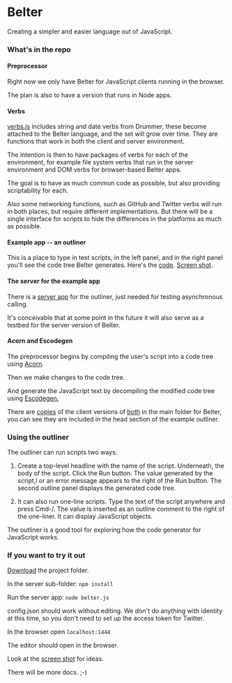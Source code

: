 # Belter

Creating a simpler and easier language out of JavaScript.

### What's in the repo

#### Preprocessor

Right now we only have Belter for JavaScript clients running in the browser. 

The plan is also to have a version that runs in Node apps.

#### Verbs

<a href="https://github.com/scripting/Belter/blob/main/verbs.js">verbs.js</a> includes string and date verbs from Drummer, these become attached to the Belter language, and the set will grow over time. They are functions that work in both the client and server environment. 

The intention is then to have packages of verbs for each of the environment, for example file system verbs that run in the server environment and DOM verbs for browser-based Belter apps. 

The goal is to have as much common code as possible, but also providing scriptability for each.

Also some networking functions, such as GitHub and Twitter verbs will run in both places, but require different implementations. But there will be a single interface for scripts to hide the differences in the platforms as much as possible.

#### Example app -- an outliner

This is a place to type in test scripts, in the left panel, and in the right panel you'll see the code tree Belter generates. Here's the <a href="https://github.com/scripting/Belter/tree/main/examples/outliner">code</a>. <a href="http://scripting.com/images/2022/02/10/belterOutlinerScreen.png">Screen shot</a>.

#### The server for the example app

There is a <a href="https://github.com/scripting/Belter/tree/main/server">server app</a> for the outliner, just needed for testing asynchronous calling. 

It's conceivable that at some point in the future it will also serve as a testbed for the server version of Belter. 

#### Acorn and Escodegen

The preprocessor begins by compiling the user's script into a code tree using <a href="https://github.com/acornjs/acorn">Acorn</a>.

Then we make changes to the code tree.

And generate the JavaScript text by decompiling the modified code tree using <a href="https://github.com/estools/escodegen">Escodegen.</a>

There are <a href="http://scripting.com/code/belter/acorn.js">copies</a> of the client versions of <a href="http://scripting.com/code/belter/escodegen.browser.js">both</a> in the main folder for Belter, you can see they are included in the head section of the example outliner. 

### Using the outliner

The outliner can run scripts two ways:

1. Create a top-level headline with the name of the script. Underneath, the body of the script. Click the Run button. The value generated by the script,l or an error message appears to the right of the Run button. The second outline panel displays the generated code tree. 

2. It can also run one-line scripts. Type the text of the script anywhere and press Cmd-/. The value is inserted as an outline comment to the right of the one-liner. It can display JavaScript objects. 

The outliner is a good tool for exploring how the code generator for JavaScript works. 

### If you want to try it out

<a href="https://github.com/scripting/Belter/archive/refs/heads/main.zip">Download</a> the project folder. 

In the server sub-folder: <code>npm install</code>

Run the server app: <code>node belter.js</code>

config.json should work without editing. We don't do anything with identity at this time, so you don't need to set up the access token for Twitter. 

</code>In the browser open <code>localhost:1444</code>

The editor should open in the browser. 

Look at the <a href="http://scripting.com/images/2022/02/10/belterOutlinerScreen.png">screen shot</a> for ideas.

There will be more docs. ;-)

